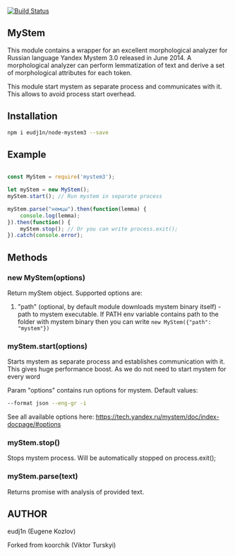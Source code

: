 [![Build Status](https://travis-ci.org/eudj1n/node-mystem3.svg)](https://travis-ci.org/eudj1n/node-mystem3)

MyStem
------

This module contains a wrapper for an excellent morphological analyzer for Russian language Yandex Mystem 3.0 released in June 2014. A morphological analyzer can perform lemmatization of text and derive a set of morphological attributes for each token.


This module start mystem as separate process and communicates with it. 
This allows to avoid process start overhead.

## Installation

```bash
npm i eudj1n/node-mystem3 --save
```

## Example

```javascript

const MyStem = require('mystem3');

let myStem = new MyStem();
myStem.start(); // Run mystem in separate process

myStem.parse("немцы").then(function(lemma) {
    console.log(lemma);
}).then(function() {
    myStem.stop(); // Or you can write process.exit();
}).catch(console.error);

```

## Methods

### new MyStem(options)

Return myStem object. Supported options are:

1. "path" (optional, by default module downloads mystem binary itself) - path to mystem executable. If PATH env variable contains path to the folder with mystem binary then you can write ```new MyStem({"path": "mystem"})```

### myStem.start(options)

Starts mystem as separate process and establishes communication with it. This gives huge performance boost. As we do not need to start mystem for every word

Param "options" contains run options for mystem. Default values:

```bash
--format json --eng-gr -i
```
See all available options here: https://tech.yandex.ru/mystem/doc/index-docpage/#options
### myStem.stop()

Stops mystem process. Will be automatically stopped on process.exit();

### myStem.parse(text)

Returns promise with analysis of provided text.

## AUTHOR
eudj1n (Eugene Kozlov)

Forked from koorchik (Viktor Turskyi)